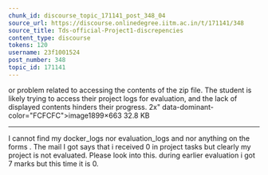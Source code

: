 ```yaml
---
chunk_id: discourse_topic_171141_post_348_04
source_url: https://discourse.onlinedegree.iitm.ac.in/t/171141/348
source_title: Tds-official-Project1-discrepencies
content_type: discourse
tokens: 120
username: 23f1001524
post_number: 348
topic_id: 171141
---
```


 or problem related to accessing the contents of the zip file. The student is likely trying to access their project logs for evaluation, and the lack of displayed contents hinders their progress. 2x" data-dominant-color="FCFCFC">image1899×663 32.8 KB

---

I cannot find my docker_logs nor evaluation_logs and nor anything on the forms . The mail I got says that i received 0 in project tasks but clearly my project is not evaluated. Please look into this. during earlier evaluation i got 7 marks but this time it is 0.
